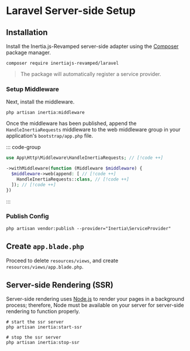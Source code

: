 <script setup lang="ts">
import { useRoute } from 'vitepress'
import { useIntegration } from '@/theme/composables/useIntegrations'

const route = useRoute()
const urlParts = route.path.slice(1).split('/')
const adapter = useIntegration(urlParts[1])
</script>

# Laravel Server-side Setup

## Installation

Install the Inertia.js-Revamped server-side adapter using the [Composer](https://getcomposer.org/) package manager.

```shell
composer require inertiajs-revamped/laravel
```

> The package will automatically register a service provider.

### Setup Middleware

Next, install the middleware.

```shell
php artisan inertia:middleware
```

Once the middleware has been published, append the `HandleInertiaRequests` middleware to the web middleware group in your application's `bootstrap/app.php` file.

::: code-group

```php [bootstrap/app.php]
use App\Http\Middleware\HandleInertiaRequests; // [!code ++]

->withMiddleware(function (Middleware $middleware) {
  $middleware->web(append: [ // [!code ++]
    HandleInertiaRequests::class, // [!code ++]
  ]); // [!code ++]
})
```

:::

### Publish Config

```shell
php artisan vendor:publish --provider="Inertia\ServiceProvider"
```

## Create `app.blade.php`

Proceed to delete `resources/views`, and create `resources/views/app.blade.php`.

<AdapterWrapper :adapter="adapter.name">
  <template #preact>

```blade
<!DOCTYPE html>
<html lang="{{ str_replace('_', '-', app()->getLocale()) }}">
  <head>
    <meta charset="utf-8" />
    <meta name="viewport" content="width=device-width, initial-scale=1" />
    @vite('resources/application/main.tsx')
    @inertiaHead
  </head>
  <body>
    @inertia
  </body>
</html>
```

  </template>
  <template #react>

```blade
<!DOCTYPE html>
<html lang="{{ str_replace('_', '-', app()->getLocale()) }}">
  <head>
    <meta charset="utf-8" />
    <meta name="viewport" content="width=device-width, initial-scale=1" />
    @viteReactRefresh
    @vite('resources/application/main.tsx')
    @inertiaHead
  </head>
  <body>
    @inertia
  </body>
</html>
```

  </template>
  <template #vue>

```blade
<!DOCTYPE html>
<html lang="{{ str_replace('_', '-', app()->getLocale()) }}">
  <head>
    <meta charset="utf-8" />
    <meta name="viewport" content="width=device-width, initial-scale=1" />
    @vite('resources/application/main.ts')
    @inertiaHead
  </head>
  <body>
    @inertia
  </body>
</html>
```

  </template>
</AdapterWrapper>

## Server-side Rendering (SSR)

Server-side rendering uses [Node.js](https://nodejs.org/en/) to render your pages in a background process; therefore, Node must be available on your server for server-side rendering to function properly.

```shell
# start the ssr server
php artisan inertia:start-ssr

# stop the ssr server
php artisan inertia:stop-ssr
```
